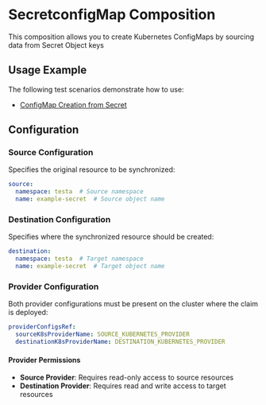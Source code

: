 # SecretconfigMap Composition

This composition allows you to create Kubernetes ConfigMaps by sourcing data from Secret Object keys

## Usage Example

The following test scenarios demonstrate how to use:

- [ConfigMap Creation from Secret](test/scenarios/standard/claim.yaml)

## Configuration

### Source Configuration

Specifies the original resource to be synchronized:

```yaml
source:
  namespace: testa  # Source namespace
  name: example-secret  # Source object name
```

### Destination Configuration

Specifies where the synchronized resource should be created:

```yaml
destination:
  namespace: testa  # Target namespace
  name: example-secret  # Target object name
```

### Provider Configuration

Both provider configurations must be present on the cluster where the claim is deployed:

```yaml
providerConfigsRef:
  sourceK8sProviderName: SOURCE_KUBERNETES_PROVIDER
  destinationK8sProviderName: DESTINATION_KUBERNETES_PROVIDER
```

#### Provider Permissions

- **Source Provider**: Requires read-only access to source resources
- **Destination Provider**: Requires read and write access to target resources

